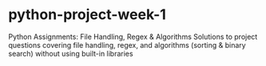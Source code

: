 # python-project-week-1
Python Assignments: File Handling, Regex &amp; Algorithms  Solutions to project questions covering file handling, regex, and algorithms (sorting &amp; binary search) without using built-in libraries
